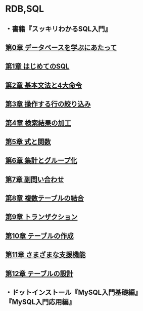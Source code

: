 # RDB,SQL

## ・書籍『スッキリわかるSQL入門』

## [第0章 データベースを学ぶにあたって](https://github.com/YSWEngineer/rdb-sql/blob/main/chapter0.md)

## [第1章 はじめてのSQL](https://github.com/YSWEngineer/rdb-sql/blob/main/chapter1.md)

## [第2章 基本文法と4大命令](https://github.com/YSWEngineer/rdb-sql/blob/main/chapter2.md)

## [第3章 操作する行の絞り込み](https://github.com/YSWEngineer/rdb-sql/blob/main/chapter3.md)

## [第4章 検索結果の加工](https://github.com/YSWEngineer/rdb-sql/blob/main/chapter4.md)

## [第5章 式と関数](https://github.com/YSWEngineer/rdb-sql/blob/main/chapter5.md)

## [第6章 集計とグループ化](https://github.com/YSWEngineer/rdb-sql/blob/main/chapter6.md)

## [第7章 副問い合わせ](https://github.com/YSWEngineer/rdb-sql/blob/main/chapter7.md)

## [第8章 複数テーブルの結合](https://github.com/YSWEngineer/rdb-sql/blob/main/chapter8.md)

## [第9章 トランザクション](https://github.com/YSWEngineer/rdb-sql/blob/main/chapter9.md)

## [第10章 テーブルの作成](https://github.com/YSWEngineer/rdb-sql/blob/main/chapter10.md)

## [第11章 さまざまな支援機能](https://github.com/YSWEngineer/rdb-sql/blob/main/chapter11.md)

## [第12章 テーブルの設計](https://github.com/YSWEngineer/rdb-sql/blob/main/chapter12.md)

## ・ドットインストール『MySQL入門基礎編』『MySQL入門応用編』


